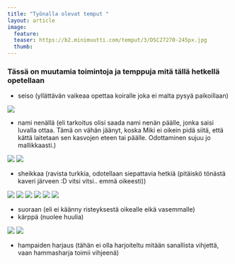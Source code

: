 ```yaml
---
title: "Työnalla olevat temput "
layout: article
image:
  feature:
  teaser: https://b2.minimuutti.com/temput/3/DSC27270-245px.jpg
  thumb:
---
```


### Tässä on muutamia toimintoja ja temppuja mitä tällä hetkellä opetellaan

* seiso (yllättävän vaikeaa opettaa koiralle joka ei malta pysyä paikoillaan)

![](https://b2.minimuutti.com/temput/3/DSC32837-245px.jpg)

* nami nenällä (eli tarkoitus olisi saada nami nenän päälle, jonka saisi luvalla ottaa. Tämä on vähän jäänyt, koska Miki ei oikein pidä siitä, että kättä laitetaan sen kasvojen eteen tai päälle. Odottaminen sujuu jo mallikkaasti.)

![](https://b2.minimuutti.com/temput/3/DSC32590-245px.jpg)
![](https://b2.minimuutti.com/temput/3/DSC29355-245px.jpg)

* sheikkaa (ravista turkkia, odotellaan siepattavia hetkiä (pitäiskö tönästä kaveri järveen :D vitsi vitsi.. emmä oikeesti))

![](https://b2.minimuutti.com/temput/3/IMG26067-245px.jpg)
![](https://b2.minimuutti.com/temput/3/IMG_1432-245px.jpg)
![](https://b2.minimuutti.com/temput/3/IMG22497-245px.jpg)
![](https://b2.minimuutti.com/temput/3/DSC12608-245px.jpg)
![](https://b2.minimuutti.com/temput/3/IMG24175-245px.jpg)
![](https://b2.minimuutti.com/temput/3/DSC05677-245px.jpg)

* suoraan (eli ei käänny risteyksestä oikealle eikä vasemmalle)
* kärppä (nuolee huulia)

![](https://b2.minimuutti.com/temput/3/DSC26703-245px.jpg)
![](https://b2.minimuutti.com/temput/3/k%C3%A4rpp%C3%A4-245px.jpg)

* hampaiden harjaus (tähän ei olla harjoiteltu mitään sanallista vihjettä, vaan hammasharja toimii vihjeenä)
